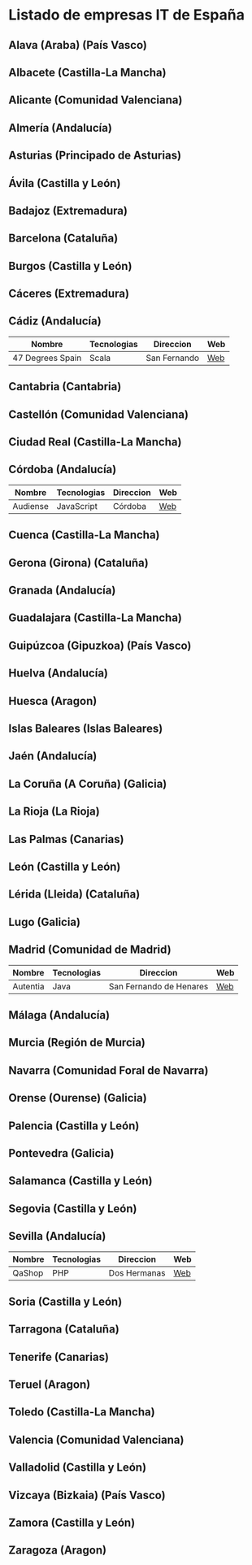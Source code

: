 # Listado de empresas IT de España

## Alava (Araba) (País Vasco)
## Albacete (Castilla-La Mancha)
## Alicante (Comunidad Valenciana)
## Almería (Andalucía)
## Asturias (Principado de Asturias)
## Ávila (Castilla y León)
## Badajoz (Extremadura)
## Barcelona (Cataluña)
## Burgos (Castilla y León)
## Cáceres (Extremadura)
## Cádiz (Andalucía)
| Nombre | Tecnologias | Direccion | Web |
|--------|-------------|-----------|----------|
|47 Degrees Spain|Scala|San Fernando|[Web](https://www.47deg.com/)
## Cantabria (Cantabria)
## Castellón (Comunidad Valenciana)
## Ciudad Real (Castilla-La Mancha)
## Córdoba (Andalucía)
| Nombre | Tecnologias | Direccion | Web |
|--------|-------------|-----------|----------|
|Audiense|JavaScript|Córdoba|[Web](https://www.audiense.com/)
## Cuenca (Castilla-La Mancha)
## Gerona (Girona) (Cataluña)
## Granada (Andalucía)
## Guadalajara (Castilla-La Mancha)
## Guipúzcoa (Gipuzkoa) (País Vasco)
## Huelva (Andalucía)
## Huesca (Aragon)
## Islas Baleares (Islas Baleares)
## Jaén (Andalucía)
## La Coruña (A Coruña) (Galicia)
## La Rioja (La Rioja)
## Las Palmas (Canarias)
## León (Castilla y León)
## Lérida (Lleida) (Cataluña)
## Lugo (Galicia)
## Madrid (Comunidad de Madrid)
| Nombre | Tecnologias | Direccion | Web |
|--------|-------------|-----------|----------|
|Autentia|Java|San Fernando de Henares|[Web](https://www.autentia.com/)
## Málaga (Andalucía)
## Murcia (Región de Murcia)
## Navarra (Comunidad Foral de Navarra)
## Orense (Ourense) (Galicia)
## Palencia (Castilla y León)
## Pontevedra (Galicia)
## Salamanca (Castilla y León)
## Segovia (Castilla y León)
## Sevilla (Andalucía)
| Nombre | Tecnologias | Direccion | Web |
|--------|-------------|-----------|----------|
|QaShop|PHP|Dos Hermanas|[Web](http://home.qashops.com/)
## Soria (Castilla y León)
## Tarragona (Cataluña)
## Tenerife (Canarias)
## Teruel (Aragon)
## Toledo (Castilla-La Mancha)
## Valencia (Comunidad Valenciana)
## Valladolid (Castilla y León)
## Vizcaya (Bizkaia) (País Vasco)
## Zamora (Castilla y León)
## Zaragoza (Aragon)
